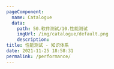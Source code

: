 ```yaml
---
pageComponent: 
  name: Catalogue
  data: 
    path: 50.软件测试/10.性能测试
    imgUrl: /img/catalogue/default.png
    description: 
title: 性能测试 - 知识体系
date: 2021-11-25 18:58:31
permalink: /performance/
---
```

